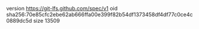 version https://git-lfs.github.com/spec/v1
oid sha256:70e85cfc2ebe62ab666ffa00e399f82b54df1373458df4df77c0ce4c0889dc5d
size 13509
